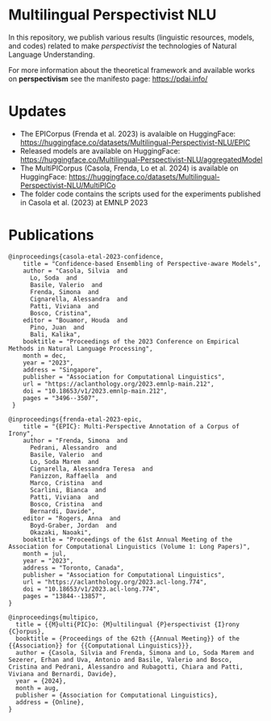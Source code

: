 # Multilingual Perspectivist NLU

In this repository, we publish various results (linguistic resources, models, and codes) related to make _perspectivist_ the technologies of Natural Language Understanding.

For more information about the theoretical framework and available works on **perspectivism** see the manifesto page: https://pdai.info/ 

# Updates
- The EPICorpus (Frenda et al. 2023) is avalaible on HuggingFace: https://huggingface.co/datasets/Multilingual-Perspectivist-NLU/EPIC 
- Released models are available on HuggingFace: https://huggingface.co/Multilingual-Perspectivist-NLU/aggregatedModel 
- The MultiPICorpus (Casola, Frenda, Lo et al. 2024) is available on HuggingFace: https://huggingface.co/datasets/Multilingual-Perspectivist-NLU/MultiPICo
- The folder code contains the scripts used for the experiments published in Casola et al. (2023) at EMNLP 2023

# Publications
```
@inproceedings{casola-etal-2023-confidence,
    title = "Confidence-based Ensembling of Perspective-aware Models",
    author = "Casola, Silvia  and
      Lo, Soda  and
      Basile, Valerio  and
      Frenda, Simona  and
      Cignarella, Alessandra  and
      Patti, Viviana  and
      Bosco, Cristina",
    editor = "Bouamor, Houda  and
      Pino, Juan  and
      Bali, Kalika",
    booktitle = "Proceedings of the 2023 Conference on Empirical Methods in Natural Language Processing",
    month = dec,
    year = "2023",
    address = "Singapore",
    publisher = "Association for Computational Linguistics",
    url = "https://aclanthology.org/2023.emnlp-main.212",
    doi = "10.18653/v1/2023.emnlp-main.212",
    pages = "3496--3507",
 }

@inproceedings{frenda-etal-2023-epic,
    title = "{EPIC}: Multi-Perspective Annotation of a Corpus of Irony",
    author = "Frenda, Simona  and
      Pedrani, Alessandro  and
      Basile, Valerio  and
      Lo, Soda Marem  and
      Cignarella, Alessandra Teresa  and
      Panizzon, Raffaella  and
      Marco, Cristina  and
      Scarlini, Bianca  and
      Patti, Viviana  and
      Bosco, Cristina  and
      Bernardi, Davide",
    editor = "Rogers, Anna  and
      Boyd-Graber, Jordan  and
      Okazaki, Naoaki",
    booktitle = "Proceedings of the 61st Annual Meeting of the Association for Computational Linguistics (Volume 1: Long Papers)",
    month = jul,
    year = "2023",
    address = "Toronto, Canada",
    publisher = "Association for Computational Linguistics",
    url = "https://aclanthology.org/2023.acl-long.774",
    doi = "10.18653/v1/2023.acl-long.774",
    pages = "13844--13857",
}

@inproceedings{multipico,
  title = {{M}ulti{PIC}o: {M}ultilingual {P}erspectivist {I}rony {C}orpus},
  booktitle = {Proceedings of the 62th {{Annual Meeting}} of the {{Association}} for {{Computational Linguistics}}},
  author = {Casola, Silvia and Frenda, Simona and Lo, Soda Marem and Sezerer, Erhan and Uva, Antonio and Basile, Valerio and Bosco, Cristina and Pedrani, Alessandro and Rubagotti, Chiara and Patti, Viviana and Bernardi, Davide},
  year = {2024},
  month = aug,
  publisher = {Association for Computational Linguistics},
  address = {Online},
}
```
